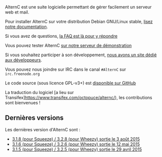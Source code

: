 
AlternC est une suite logicielle permettant de gérer facilement un serveur web et mail.

Pour installer AlternC sur votre distribution Debian GNU/Linux stable, [lisez notre documentation](Install-fr).

Si vous avez de questions, [la FAQ est là pour y répondre](FAQ-fr)

Vous pouvez tester AlternC [sur notre serveur de démonstration](http://demo.alternc.org/)

Si vous souhaitez participer à son développement, [nous avons un site dédié aux développeurs](http://alternc.org).

Vous pouvez nous joindre sur IRC dans le canal `#AlternC` sur `irc.freenode.org`

Le code source (sous licence GPL-v3+) est [disponible sur GitHub](https://github.com/AlternC/AlternC)

La traduction du logiciel [a lieu sur Transifex]https://www.transifex.com/octopuce/alternc/), les contributions sont bienvenues !

## Dernières versions

Les dernières version d'AlternC sont : 

* [3.1.8 (pour Squeeze) / 3.2.8 (pour Wheezy) sortie le 3 août 2015](https://github.com/AlternC/AlternC/releases/tag/3.1.8)
* [3.1.6 (pour Squeeze) / 3.2.6 (pour Wheezy) sortie le 12 mai 2015](https://github.com/AlternC/AlternC/releases/tag/3.1.6)
* [3.1.5 (pour Squeeze) / 3.2.5 (pour Wheezy) sortie le 29 avril 2015](https://github.com/AlternC/AlternC/releases/tag/3.1.5)
